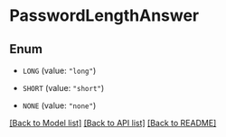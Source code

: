 # PasswordLengthAnswer

## Enum


* `LONG` (value: `"long"`)

* `SHORT` (value: `"short"`)

* `NONE` (value: `"none"`)


[[Back to Model list]](../README.md#documentation-for-models) [[Back to API list]](../README.md#documentation-for-api-endpoints) [[Back to README]](../README.md)



